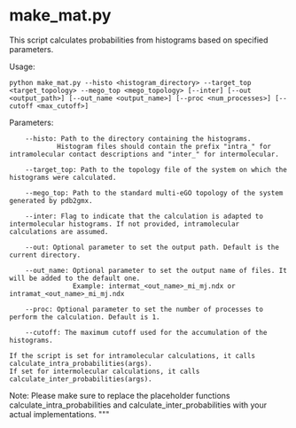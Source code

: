 # make_mat.py

This script calculates probabilities from histograms based on specified parameters.

Usage:
```
python make_mat.py --histo <histogram_directory> --target_top <target_topology> --mego_top <mego_topology> [--inter] [--out <output_path>] [--out_name <output_name>] [--proc <num_processes>] [--cutoff <max_cutoff>]
```
Parameters:
```
    --histo: Path to the directory containing the histograms.
            Histogram files should contain the prefix "intra_" for intramolecular contact descriptions and "inter_" for intermolecular.
    
    --target_top: Path to the topology file of the system on which the histograms were calculated.
    
    --mego_top: Path to the standard multi-eGO topology of the system generated by pdb2gmx.
    
    --inter: Flag to indicate that the calculation is adapted to intermolecular histograms. If not provided, intramolecular calculations are assumed.
    
    --out: Optional parameter to set the output path. Default is the current directory.
    
    --out_name: Optional parameter to set the output name of files. It will be added to the default one.
                Example: intermat_<out_name>_mi_mj.ndx or intramat_<out_name>_mi_mj.ndx
    
    --proc: Optional parameter to set the number of processes to perform the calculation. Default is 1.
    
    --cutoff: The maximum cutoff used for the accumulation of the histograms.
```


    If the script is set for intramolecular calculations, it calls calculate_intra_probabilities(args).
    If set for intermolecular calculations, it calls calculate_inter_probabilities(args).

Note:
    Please make sure to replace the placeholder functions calculate_intra_probabilities and calculate_inter_probabilities with your actual implementations.
"""
